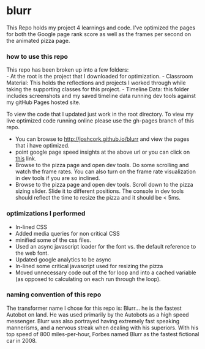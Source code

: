 # blurr
This Repo holds my project 4 learnings and code.  I've optimized the pages for both the Google page rank score as well as the frames per second on the animated pizza page.  

### how to use this repo
This repo has been broken up into a few folders:  
    - At the root is the project that I downloaded for optimization.
    - Classroom Material: This holds the reflections and projects I worked through while taking the supporting classes for this project. 
    - Timeline Data: this folder includes screenshots and my saved timeline data running dev tools against my gitHub Pages hosted site. 

To view the code that I updated just work in the root directory.
To view my live optimized code running online please use the gh-pages branch of this repo. 

- You can browse to http://joshcork.github.io/blurr and view the pages that i have optimized.
- point google page speed insights at the above url or you can click on [this](https://developers.google.com/speed/pagespeed/insights/?url=joshcork.github.io%2Fblurr&tab=mobile) link.
- Browse to the pizza page and open dev tools.  Do some scrolling and watch the frame rates.  You can also turn on the frame rate visualization in dev tools if you are so inclined. 
- Browse to the pizza page and open dev tools.  Scroll down to the pizza sizing slider.  Slide it to different positions.  The console in dev tools should reflect the time to resize the pizza and it should be < 5ms. 


### optimizations I performed
- In-lined CSS
- Added media queries for non critical CSS
- minified some of the css files. 
- Used an async javascript loader for the font vs. the default reference to the web font.
- Updated google analytics to be async
- In-lined some critical javascript used for resizing the pizza
- Moved unnecessary code out of the for loop and into a cached variable (as opposed to calculating on each run through the loop).


### naming convention of this repo
The transformer name I chose for this repo is: Blurr... he is the fastest Autobot on land. He was used primarily by the Autobots as a high speed messenger. Blurr was also portrayed having extremely fast speaking mannerisms, and a nervous streak when dealing with his superiors. With his top speed of 800 miles-per-hour, Forbes named Blurr as the fastest fictional car in 2008.


